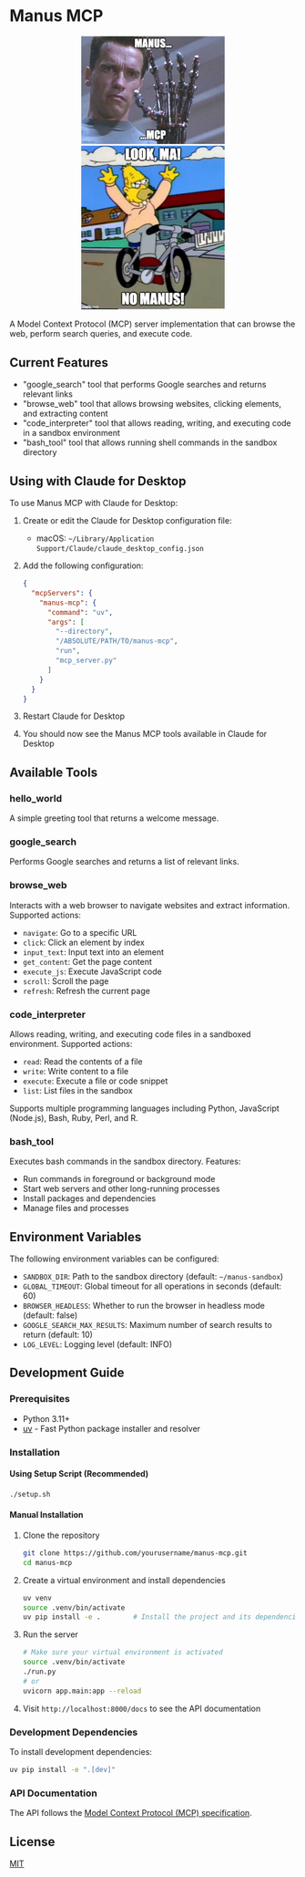 # Manus MCP

<p align="center">
  <img src="meme.jpeg" alt="Manus MCP" width="50%">
  <img src="meme.jpg" alt="Manus MCP" width="50%">
</p>

A Model Context Protocol (MCP) server implementation that can browse the web, perform search queries, and execute code.

## Current Features

- "google_search" tool that performs Google searches and returns relevant links
- "browse_web" tool that allows browsing websites, clicking elements, and extracting content
- "code_interpreter" tool that allows reading, writing, and executing code in a sandbox environment
- "bash_tool" tool that allows running shell commands in the sandbox directory

## Using with Claude for Desktop

To use Manus MCP with Claude for Desktop:

1. Create or edit the Claude for Desktop configuration file:
   - macOS: `~/Library/Application Support/Claude/claude_desktop_config.json`

2. Add the following configuration:
   ```json
   {
     "mcpServers": {
       "manus-mcp": {
         "command": "uv",
         "args": [
           "--directory",
           "/ABSOLUTE/PATH/TO/manus-mcp",
           "run",
           "mcp_server.py"
         ]
       }
     }
   }
   ```

3. Restart Claude for Desktop

4. You should now see the Manus MCP tools available in Claude for Desktop

## Available Tools

### hello_world

A simple greeting tool that returns a welcome message.

### google_search

Performs Google searches and returns a list of relevant links.

### browse_web

Interacts with a web browser to navigate websites and extract information. Supported actions:
- `navigate`: Go to a specific URL
- `click`: Click an element by index
- `input_text`: Input text into an element
- `get_content`: Get the page content
- `execute_js`: Execute JavaScript code
- `scroll`: Scroll the page
- `refresh`: Refresh the current page

### code_interpreter

Allows reading, writing, and executing code files in a sandboxed environment. Supported actions:
- `read`: Read the contents of a file
- `write`: Write content to a file
- `execute`: Execute a file or code snippet
- `list`: List files in the sandbox

Supports multiple programming languages including Python, JavaScript (Node.js), Bash, Ruby, Perl, and R.

### bash_tool

Executes bash commands in the sandbox directory. Features:
- Run commands in foreground or background mode
- Start web servers and other long-running processes
- Install packages and dependencies
- Manage files and processes

## Environment Variables

The following environment variables can be configured:

- `SANDBOX_DIR`: Path to the sandbox directory (default: `~/manus-sandbox`)
- `GLOBAL_TIMEOUT`: Global timeout for all operations in seconds (default: 60)
- `BROWSER_HEADLESS`: Whether to run the browser in headless mode (default: false)
- `GOOGLE_SEARCH_MAX_RESULTS`: Maximum number of search results to return (default: 10)
- `LOG_LEVEL`: Logging level (default: INFO)

## Development Guide

### Prerequisites

- Python 3.11+
- [uv](https://github.com/astral-sh/uv) - Fast Python package installer and resolver

### Installation

#### Using Setup Script (Recommended)

```bash
./setup.sh
```

#### Manual Installation

1. Clone the repository
   ```bash
   git clone https://github.com/yourusername/manus-mcp.git
   cd manus-mcp
   ```

2. Create a virtual environment and install dependencies
   ```bash
   uv venv
   source .venv/bin/activate
   uv pip install -e .        # Install the project and its dependencies
   ```

3. Run the server
   ```bash
   # Make sure your virtual environment is activated
   source .venv/bin/activate
   ./run.py
   # or
   uvicorn app.main:app --reload
   ```

4. Visit `http://localhost:8000/docs` to see the API documentation

### Development Dependencies

To install development dependencies:

```bash
uv pip install -e ".[dev]"
```

### API Documentation

The API follows the [Model Context Protocol (MCP) specification](https://modelcontextprotocol.io/).

## License

[MIT](LICENSE) 